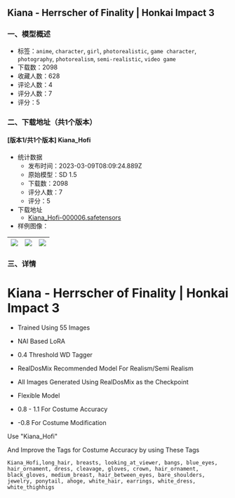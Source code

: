 ## Kiana - Herrscher of Finality | Honkai Impact 3
### 一、模型概述

- 标签：`anime`, `character`, `girl`, `photorealistic`, `game character`, `photography`, `photorealism`, `semi-realistic`, `video game`
- 下载数：2098
- 收藏人数：628
- 评论人数：4
- 评分人数：7
- 评分：5

### 二、下载地址（共1个版本）

#### [版本1/共1个版本] Kiana_Hofi

- 统计数据
  - 发布时间：2023-03-09T08:09:24.889Z
  - 原始模型：SD 1.5
  - 下载数：2098
  - 评分人数：7
  - 评分：5
- 下载地址
  - [Kiana_Hofi-000006.safetensors](https://civitai.com/api/download/models/20591)
- 样例图像：

| <img src="https://image.civitai.com/xG1nkqKTMzGDvpLrqFT7WA/03e9c1e6-3410-4ff7-f344-5401c617de00/width=450/217933.jpeg" /> | <img src="https://image.civitai.com/xG1nkqKTMzGDvpLrqFT7WA/3a386049-cecc-4d0a-08fb-b302a2e06400/width=450/217942.jpeg" /> | <img src="https://image.civitai.com/xG1nkqKTMzGDvpLrqFT7WA/e29aba19-0f01-427b-e3a5-e4bef6be1d00/width=450/217941.jpeg" /> |
| ---- | ---- | ---- |


### 三、详情
<h1>Kiana - Herrscher of Finality | Honkai Impact 3</h1><p></p><ul><li><p>Trained Using 55 Images</p></li><li><p>NAI Based LoRA</p></li><li><p>0.4 Threshold WD Tagger</p></li><li><p>RealDosMix Recommended Model For Realism/Semi Realism</p></li><li><p>All Images Generated Using RealDosMix as the Checkpoint</p></li><li><p>Flexible Model</p></li></ul><ul><li><p>0.8 - 1.1 For Costume Accuracy</p></li><li><p>-0.8 For Costume Modification</p></li></ul><p></p><p>Use "Kiana_Hofi"</p><p>And Improve the Tags for Costume Accuracy by using These Tags</p><pre><code>Kiana_Hofi,long_hair, breasts, looking_at_viewer, bangs, blue_eyes, hair_ornament, dress, cleavage, gloves, crown, hair_ornament, black_gloves, medium_breast, hair_between_eyes, bare_shoulders, jewelry, ponytail, ahoge, white_hair, earrings, white_dress, white_thighhigs</code></pre>
